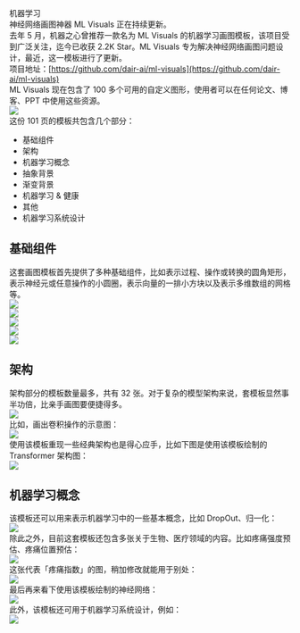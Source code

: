 机器学习<br />神经网络画图神器 ML Visuals 正在持续更新。<br />去年 5 月，机器之心曾推荐一款名为 ML Visuals 的机器学习画图模板，该项目受到广泛关注，迄今已收获 2.2K Star。ML Visuals 专为解决神经网络画图问题设计，最近，这一模板进行了更新。<br />项目地址：[https://github.com/dair-ai/ml-visuals](https://github.com/dair-ai/ml-visuals)<br />ML Visuals 现在包含了 100 多个可用的自定义图形，使用者可以在任何论文、博客、PPT 中使用这些资源。<br />![](https://cdn.nlark.com/yuque/0/2021/webp/396745/1635672920700-24fd512b-add5-4517-8f0e-af3c2bd93212.webp#averageHue=%23b878df&clientId=ub9a65361-9e77-4&from=paste&id=u7ea47760&originHeight=605&originWidth=1080&originalType=url&ratio=1&rotation=0&showTitle=false&status=done&style=none&taskId=u3dbde59d-cf3f-4f99-a464-5f004a4e4ee&title=)<br />这份 101 页的模板共包含几个部分：

- 基础组件
- 架构
- 机器学习概念
- 抽象背景
- 渐变背景
- 机器学习 & 健康
- 其他
- 机器学习系统设计
<a name="SMKmx"></a>
## 基础组件
这套画图模板首先提供了多种基础组件，比如表示过程、操作或转换的圆角矩形，表示神经元或任意操作的小圆圈，表示向量的一排小方块以及表示多维数组的网格等。<br />![](https://cdn.nlark.com/yuque/0/2021/webp/396745/1635672920720-9a636c52-13b0-43c9-85d3-8f3fec01cd7e.webp#averageHue=%23f9f9f9&clientId=ub9a65361-9e77-4&from=paste&id=u47b4401b&originHeight=182&originWidth=1017&originalType=url&ratio=1&rotation=0&showTitle=false&status=done&style=none&taskId=u05a0e8b4-03ad-495a-a558-b9a7a2debc2&title=)<br />![](https://cdn.nlark.com/yuque/0/2021/webp/396745/1635672920696-443e9225-6ee8-4752-a73c-c68650dbfbe1.webp#averageHue=%23e7e7df&clientId=ub9a65361-9e77-4&from=paste&id=u1cb5c674&originHeight=186&originWidth=1014&originalType=url&ratio=1&rotation=0&showTitle=false&status=done&style=shadow&taskId=u4fed36c9-4815-45fc-8af3-a7723b10d4c&title=)<br />![](https://cdn.nlark.com/yuque/0/2023/jpeg/396745/1679035971225-afa881da-70bd-42b1-9098-a4a5cf35a698.jpeg#averageHue=%23f9f9f7&clientId=u83b23206-cde0-4&from=paste&id=ufdaaaf30&originHeight=559&originWidth=1060&originalType=url&ratio=2.5&rotation=0&showTitle=false&status=done&style=shadow&taskId=u97827f0d-19d9-4bb0-9187-75e821f9c37&title=)<br />![](https://cdn.nlark.com/yuque/0/2023/png/396745/1679035971249-66574571-2913-43b3-9dc4-be8f4b2eb4ff.png#averageHue=%23f8f8f8&clientId=u83b23206-cde0-4&from=paste&id=u6c2e1abe&originHeight=622&originWidth=1080&originalType=url&ratio=2.5&rotation=0&showTitle=false&status=done&style=shadow&taskId=u3a3724ef-f4df-4650-8769-431b4ad83fe&title=)<br />![](https://cdn.nlark.com/yuque/0/2023/png/396745/1679035971222-ad789baa-3438-4467-92f8-e5ae6831feba.png#averageHue=%23dfee48&clientId=u83b23206-cde0-4&from=paste&id=uf1e6a03a&originHeight=587&originWidth=1080&originalType=url&ratio=2.5&rotation=0&showTitle=false&status=done&style=shadow&taskId=u45ad4b21-da76-4a92-833c-20f1fc60216&title=)
<a name="fwT1h"></a>
## 架构
架构部分的模板数量最多，共有 32 张。对于复杂的模型架构来说，套模板显然事半功倍，比亲手画图要便捷得多。<br />![](https://cdn.nlark.com/yuque/0/2021/webp/396745/1635672920695-b5a3e0b3-e775-4409-9bb1-3707cf197e62.webp#averageHue=%23d6d5d1&clientId=ub9a65361-9e77-4&from=paste&id=u76df4b2d&originHeight=603&originWidth=1080&originalType=url&ratio=1&rotation=0&showTitle=false&status=done&style=shadow&taskId=u16c05a11-a5ab-494a-9f23-a904fe91c80&title=)<br />比如，画出卷积操作的示意图：<br />![](https://cdn.nlark.com/yuque/0/2021/webp/396745/1635672921056-c5f02ad5-a8b2-4632-9a02-90187e4497fc.webp#averageHue=%23e6eeeb&clientId=ub9a65361-9e77-4&from=paste&id=udd8db714&originHeight=565&originWidth=1062&originalType=url&ratio=1&rotation=0&showTitle=false&status=done&style=shadow&taskId=uf856fcb3-902d-49dd-9203-bd27f6d925d&title=)<br />使用该模板重现一些经典架构也是得心应手，比如下图是使用该模板绘制的 Transformer 架构图：<br />![](https://cdn.nlark.com/yuque/0/2021/webp/396745/1635672924233-942da39f-4616-4e16-bd21-f3acc41efa5a.webp#averageHue=%23e0d2ae&clientId=ub9a65361-9e77-4&from=paste&id=ue617b6af&originHeight=618&originWidth=673&originalType=url&ratio=1&rotation=0&showTitle=false&status=done&style=shadow&taskId=u786a18c1-3970-41d4-b78f-2bb0ed76518&title=)
<a name="clnsd"></a>
## 机器学习概念
该模板还可以用来表示机器学习中的一些基本概念，比如 DropOut、归一化：<br />![](https://cdn.nlark.com/yuque/0/2021/webp/396745/1635672921161-b2d9273f-79f1-427e-8d4a-e14feb49a91e.webp#averageHue=%23f5f8f8&clientId=ub9a65361-9e77-4&from=paste&id=uf9110732&originHeight=590&originWidth=1080&originalType=url&ratio=1&rotation=0&showTitle=false&status=done&style=shadow&taskId=u3ddb1d47-90db-4bc0-8a11-bc4f1564c1d&title=)<br />除此之外，目前这套模板还包含多张关于生物、医疗领域的内容。比如疼痛强度预估、疼痛位置预估：<br />![](https://cdn.nlark.com/yuque/0/2021/webp/396745/1635672921166-4e3a730a-76da-49c2-a47f-71ece99c8af1.webp#averageHue=%23e3c897&clientId=ub9a65361-9e77-4&from=paste&id=ua6d3ea59&originHeight=566&originWidth=1080&originalType=url&ratio=1&rotation=0&showTitle=false&status=done&style=shadow&taskId=u877777f5-7613-488c-9a29-e37d4d2cd90&title=)<br /> 这张代表「疼痛指数」的图，稍加修改就能用于别处：<br />![](https://cdn.nlark.com/yuque/0/2021/webp/396745/1635672921147-110afa11-01f8-4810-837c-5cd5cf6b470c.webp#averageHue=%23fdfefc&clientId=ub9a65361-9e77-4&from=paste&id=u5880dac2&originHeight=677&originWidth=1080&originalType=url&ratio=1&rotation=0&showTitle=false&status=done&style=shadow&taskId=u360bef5d-b891-4660-96b4-b356bca4d8d&title=)<br />最后再来看下使用该模板绘制的神经网络：<br />![](https://cdn.nlark.com/yuque/0/2021/webp/396745/1635672921418-2734c247-43a2-445a-bddd-4a359d6bb5e9.webp#averageHue=%23c4d5a3&clientId=ub9a65361-9e77-4&from=paste&id=u9807bbf0&originHeight=559&originWidth=1017&originalType=url&ratio=1&rotation=0&showTitle=false&status=done&style=shadow&taskId=u700ac909-2f41-45be-8ba8-fa2177fb4db&title=)<br />此外，该模板还可用于机器学习系统设计，例如：<br />![](https://cdn.nlark.com/yuque/0/2021/webp/396745/1635672921524-9e1ff77b-71ee-44c9-9441-04a038ab80af.webp#averageHue=%23bec2bc&clientId=ub9a65361-9e77-4&from=paste&id=ub981fdea&originHeight=569&originWidth=1052&originalType=url&ratio=1&rotation=0&showTitle=false&status=done&style=shadow&taskId=u2d7ba5a0-c50c-4b04-9bda-afb50d00718&title=)
